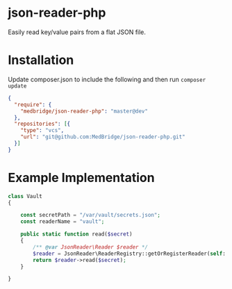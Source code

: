 # json-reader-php

Easily read key/value pairs from a flat JSON file. 

# Installation

Update composer.json to include the following and then run `composer update`

```json
{
  "require": {
    "medbridge/json-reader-php": "master@dev"
  },
  "repositories": [{
    "type": "vcs",
    "url": "git@github.com:MedBridge/json-reader-php.git"
  }]
}
```

# Example Implementation

```php
class Vault
{

    const secretPath = "/var/vault/secrets.json";
    const readerName = "vault";

    public static function read($secret)
    {
        /** @var JsonReader\Reader $reader */
        $reader = JsonReader\ReaderRegistry::getOrRegisterReader(self::readerName, self::secretPath);
        return $reader->read($secret);
    }

}
```
